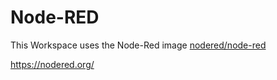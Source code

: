 # Node-RED

This Workspace uses the Node-Red image [nodered/node-red](https://hub.docker.com/r/nodered/node-red-docker)


https://nodered.org/
